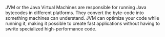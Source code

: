 
JVM or the Java Virtual Machines are responsible for running Java bytecodes in different platforms. They convert the byte-code into something machines can understand. JVM can optimize your code while running it, making it possible to create fast applications without having to swrite specialized high-performance code.
